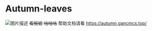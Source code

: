 # Autumn-leaves
![图片描述](https://autumn.gancmcs.top/icon.png)
~~看板娘~~
~~咕咕咕~~
帮助文档请看
https://autumn.gancmcs.top/
